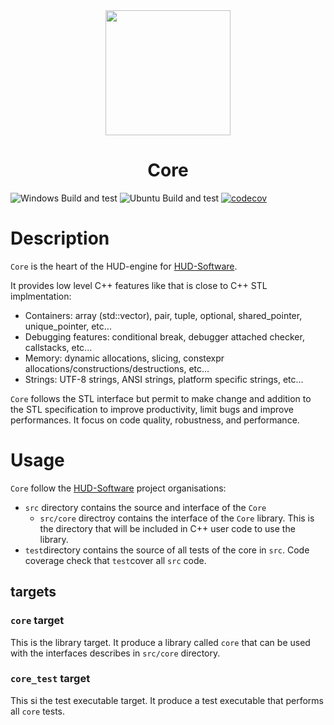
<div align="center">
  <img width="200" height="200" background-color="white" src="https://avatars.githubusercontent.com/u/104791429"/>
  <h1>Core</h1>
</div>

![Windows Build and test](https://img.shields.io/github/workflow/status/HUD-Software/core/Windows?label=windows%20build%20%26%20test) ![Ubuntu Build and test](https://img.shields.io/github/workflow/status/HUD-Software/core/Ubuntu?label=ubuntu%20build%20%26%20test)
[![codecov](https://codecov.io/gh/HUD-Software/core/branch/main/graph/badge.svg?token=KDDSR2NG0M)](https://codecov.io/gh/HUD-Software/core)

# Description

`Core` is the heart of the HUD-engine for [HUD-Software](https://github.com/HUD-Software).

It provides low level C++ features like that is close to C++ STL implmentation:
- Containers: array (std::vector), pair, tuple, optional, shared_pointer, unique_pointer, etc...
- Debugging features: conditional break, debugger attached checker, callstacks, etc...
- Memory: dynamic allocations, slicing, constexpr allocations/constructions/destructions, etc...
- Strings: UTF-8 strings, ANSI strings, platform specific strings, etc...

`Core` follows the STL interface but permit to make change and addition to the STL specification to improve productivity, limit bugs and improve performances. It focus on code quality, robustness, and performance.

# Usage

`Core` follow the [HUD-Software](https://github.com/HUD-Software) project organisations:

- `src` directory contains the source and interface of the `Core`
  - `src/core` directroy contains the interface of the `Core` library. This is the directory that will be included in C++ user code to use the library.
- `test`directory contains the source of all tests of the core in `src`. Code coverage check that `test`cover all `src` code.

## targets

### `core` target

This is the library target. It produce a library called `core` that can be used with the interfaces describes in `src/core` directory.

### `core_test` target

This si the test executable target. It produce a test executable that performs all `core` tests.